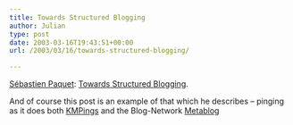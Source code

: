 ```yaml
---
title: Towards Structured Blogging
author: Julian
type: post
date: 2003-03-16T19:43:51+00:00
url: /2003/03/16/towards-structured-blogging/

---
```

[Sébastien Paquet][1]: [Towards Structured Blogging][2].

And of course this post is an example of that which he describes &#8211; pinging as it does both [KMPings][3] and the Blog-Network [Metablog][4]

 [1]: https://radio.weblogs.com/0110772/
 [2]: https://radio.weblogs.com/0110772/stories/2003/03/13/towardsStructuredBlogging.html
 [3]: https://www.highcontext.com/kmpings/
 [4]: https://www.blog-network.com/